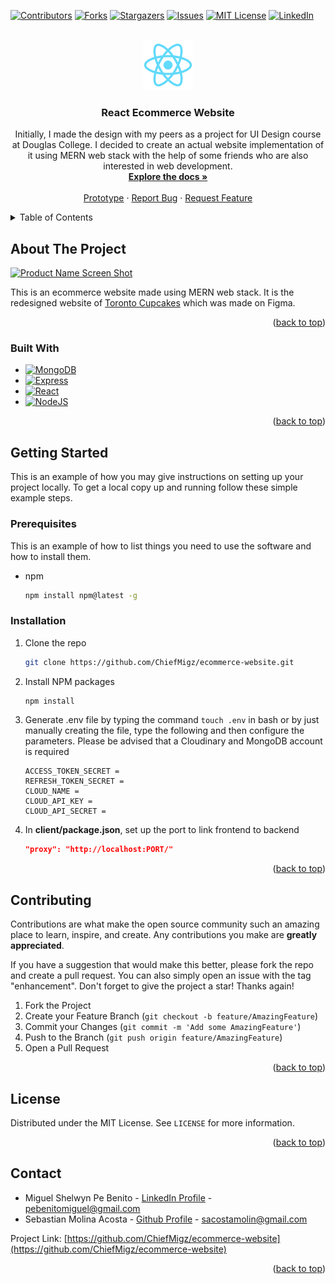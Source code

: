 <a name="readme-top"></a>
<!-- Start of README -->
[![Contributors][contributors-shield]][contributors-url]
[![Forks][forks-shield]][forks-url]
[![Stargazers][stars-shield]][stars-url]
[![Issues][issues-shield]][issues-url]
[![MIT License][license-shield]][license-url]
[![LinkedIn][linkedin-shield]][linkedin-url]

<!-- PROJECT LOGO -->
<br />
<div align="center">
  <a href="https://github.com/ChiefMigz/ecommerce-website">
    <img src="client/public/logo512.png" alt="Logo" width="80" height="80">
  </a>

<h3 align="center">React Ecommerce Website</h3>

  <p align="center">
    Initially, I made the design with my peers as a project for UI Design course at Douglas College. I decided to create an actual website implementation of it using MERN web stack with the help of some friends who are also interested in web development.
    <br />
    <a href="https://github.com/ChiefMigz/ecommerce-website"><strong>Explore the docs »</strong></a>
    <br />
    <br />
    <a href="https://www.figma.com/proto/erB0se5rsmsF70gkHk9S1Z/Final-Design---Toronto-Cupcakes?page-id=0%3A1&node-id=183%3A506&viewport=223%2C318%2C0.16&scaling=scale-down-width&starting-point-node-id=183%3A506">Prototype</a>
    ·
    <a href="https://github.com/ChiefMigz/ecommerce-website/issues">Report Bug</a>
    ·
    <a href="https://github.com/ChiefMigz/ecommerce-website/issues">Request Feature</a>
  </p>
</div>



<!-- TABLE OF CONTENTS -->
<details>
  <summary>Table of Contents</summary>
  <ol>
    <li>
      <a href="#about-the-project">About The Project</a>
      <ul>
        <li><a href="#built-with">Built With</a></li>
      </ul>
    </li>
    <li>
      <a href="#getting-started">Getting Started</a>
      <ul>
        <li><a href="#prerequisites">Prerequisites</a></li>
        <li><a href="#installation">Installation</a></li>
      </ul>
    </li>
    <li><a href="#contributing">Contributing</a></li>
    <li><a href="#license">License</a></li>
    <li><a href="#contact">Contact</a></li>
  </ol>
</details>



<!-- ABOUT THE PROJECT -->
## About The Project

[![Product Name Screen Shot][product-screenshot]](https://www.torontocupcake.com/)

This is an ecommerce website made using MERN web stack. It is the redesigned website of <a href='https://www.torontocupcake.com'>Toronto Cupcakes</a> which was made on Figma.

<p align="right">(<a href="#readme-top">back to top</a>)</p>



### Built With

* [![MongoDB][MongoDB]][MongoDB-url]
* [![Express][Express]][Express-url]
* [![React][React.js]][React-url]
* [![NodeJS][NodeJS.io]][NodeJS-url]


<p align="right">(<a href="#readme-top">back to top</a>)</p>



<!-- GETTING STARTED -->
## Getting Started

This is an example of how you may give instructions on setting up your project locally.
To get a local copy up and running follow these simple example steps.

### Prerequisites

This is an example of how to list things you need to use the software and how to install them.
* npm
  ```sh
  npm install npm@latest -g
  ```

### Installation


1. Clone the repo
   ```sh
   git clone https://github.com/ChiefMigz/ecommerce-website.git
   ```
2. Install NPM packages
   ```sh
   npm install
   ```
3. Generate .env file by typing the command `touch .env` in bash or by just manually creating the file, type the following and then configure the parameters. Please be advised that a Cloudinary and MongoDB account is required
    ```env
    ACCESS_TOKEN_SECRET = 
    REFRESH_TOKEN_SECRET = 
    CLOUD_NAME =
    CLOUD_API_KEY =
    CLOUD_API_SECRET =
    ```
5. In <b>client/package.json</b>, set up the port to link frontend to backend
   ```json
   "proxy": "http://localhost:PORT/"
   ```

<p align="right">(<a href="#readme-top">back to top</a>)</p>

<!-- CONTRIBUTING -->
## Contributing

Contributions are what make the open source community such an amazing place to learn, inspire, and create. Any contributions you make are **greatly appreciated**.

If you have a suggestion that would make this better, please fork the repo and create a pull request. You can also simply open an issue with the tag "enhancement".
Don't forget to give the project a star! Thanks again!

1. Fork the Project
2. Create your Feature Branch (`git checkout -b feature/AmazingFeature`)
3. Commit your Changes (`git commit -m 'Add some AmazingFeature'`)
4. Push to the Branch (`git push origin feature/AmazingFeature`)
5. Open a Pull Request

<p align="right">(<a href="#readme-top">back to top</a>)</p>



<!-- LICENSE -->
## License

Distributed under the MIT License. See `LICENSE` for more information.

<p align="right">(<a href="#readme-top">back to top</a>)</p>



<!-- CONTACT -->
## Contact

* Miguel Shelwyn Pe Benito - [LinkedIn Profile](https://www.linkedin.com/in/miguel-shelwyn-pe-benito/) - pebenitomiguel@gmail.com<br/>
* Sebastian Molina Acosta - [Github Profile](https://github.com/SebastianAc02) - sacostamolin@gmail.com</li>

Project Link: [https://github.com/ChiefMigz/ecommerce-website](https://github.com/ChiefMigz/ecommerce-website)

<p align="right">(<a href="#readme-top">back to top</a>)</p>

<!-- MARKDOWN LINKS & IMAGES -->
<!-- https://www.markdownguide.org/basic-syntax/#reference-style-links -->
[contributors-shield]: https://img.shields.io/github/contributors/chiefmigz/ecommerce-website.svg?style=for-the-badge
[contributors-url]: https://github.com/chiefmigz/ecommerce-website/graphs/contributors
[forks-shield]: https://img.shields.io/github/forks/ChiefMigz/ecommerce-website.svg?style=for-the-badge
[forks-url]: https://github.com/ChiefMigz/ecommerce-website/network/members
[stars-shield]: https://img.shields.io/github/stars/ChiefMigz/ecommerce-website.svg?style=for-the-badge
[stars-url]: https://github.com/ChiefMigz/ecommerce-website/stargazers
[issues-shield]: https://img.shields.io/github/issues/ChiefMigz/ecommerce-website.svg?style=for-the-badge
[issues-url]: https://github.com/ChiefMigz/ecommerce-website/issues
[license-shield]: https://img.shields.io/github/license/ChiefMigz/ecommerce-website.svg?style=for-the-badge
[license-url]: https://github.com/ChiefMigz/ecommerce-website/blob/master/LICENSE
[linkedin-shield]: https://img.shields.io/badge/-LinkedIn-black.svg?style=for-the-badge&logo=linkedin&colorB=555
[linkedin-url]: https://linkedin.com/in/miguel-shelwyn-pe-benito
[product-screenshot]: https://www.torontocupcake.com/images/main.webp
[Express]: https://img.shields.io/badge/ExpressJS-ff0015?style=for-the-badge&logo=express&logoColor=white
[Express-url]: https://expressjs.com
[React.js]: https://img.shields.io/badge/React-20232A?style=for-the-badge&logo=react&logoColor=61DAFB
[React-url]: https://reactjs.org/
[MongoDB]: https://img.shields.io/badge/MongoDB-red?style=for-the-badge&logo=mongodb&logoColor=green
[MongoDB-url]: https://www.mongodb.com
[NodeJS.io]: https://img.shields.io/badge/Node.js-green?style=for-the-badge&logo=nodedotjs&logoColor=white
[NodeJS-url]: https://nodejs.org/en/
